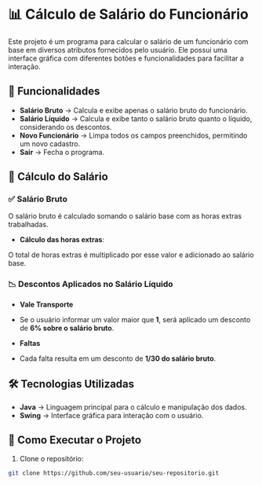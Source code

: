 # 📊 Cálculo de Salário do Funcionário

Este projeto é um programa para calcular o salário de um funcionário com base em diversos atributos fornecidos pelo usuário. Ele possui uma interface gráfica com diferentes botões e funcionalidades para facilitar a interação.

## 🚀 Funcionalidades
- **Salário Bruto** → Calcula e exibe apenas o salário bruto do funcionário.
- **Salário Líquido** → Calcula e exibe tanto o salário bruto quanto o líquido, considerando os descontos.
- **Novo Funcionário** → Limpa todos os campos preenchidos, permitindo um novo cadastro.
- **Sair** → Fecha o programa.

## 🧮 Cálculo do Salário
### ✅ **Salário Bruto**
O salário bruto é calculado somando o salário base com as horas extras trabalhadas.

- **Cálculo das horas extras**:
  

O total de horas extras é multiplicado por esse valor e adicionado ao salário base.

### 📉 **Descontos Aplicados no Salário Líquido**
- **Vale Transporte**  
- Se o usuário informar um valor maior que **1**, será aplicado um desconto de **6% sobre o salário bruto**.




- **Faltas**  
- Cada falta resulta em um desconto de **1/30 do salário bruto**.

## 🛠️ Tecnologias Utilizadas
- **Java** → Linguagem principal para o cálculo e manipulação dos dados.
- **Swing** → Interface gráfica para interação com o usuário.

## 📌 Como Executar o Projeto
1. Clone o repositório:
 ```bash
 git clone https://github.com/seu-usuario/seu-repositorio.git

